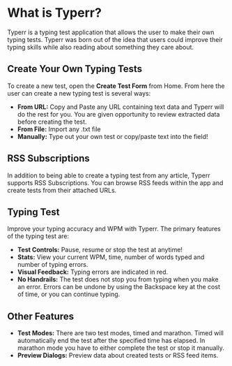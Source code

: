 # What is Typerr?

Typerr is a typing test application that allows the user to make their own typing tests. Typerr was born out of the idea that users could improve their typing skills while also reading about something they care about.

## Create Your Own Typing Tests

To create a new test, open the **Create Test Form** from Home. From here the user can create a new typing test is several ways:

- **From URL:** Copy and Paste any URL containing text data and Typerr will do the rest for you. You are given opportunity to review extracted data before creating the test.
- **From File:** Import any .txt file
- **Manually:** Type out your own test or copy/paste text into the field!

## RSS Subscriptions
In addition to being able to create a typing test from any article, Typerr supports RSS Subscriptions. You can browse RSS feeds within the app and create tests from their attached URLs.

## Typing Test 
Improve your typing accuracy and WPM with Typerr. The primary features of the typing test are:

- **Test Controls:** Pause, resume or stop the test at anytime!
- **Stats:** View your current WPM, time, number of words typed and number of typing errors.
- **Visual Feedback:** Typing errors are indicated in red.
- **No Handrails:** The test does not stop you from typing when you make an error. Errors can be undone by using the Backspace key at the cost of time, or you can continue typing.

## Other Features

- **Test Modes:** There are two test modes, timed and marathon. Timed will automatically end the test after the specified time has elapsed. In marathon mode you have to either complete the test or stop it manually.
- **Preview Dialogs:** Preview data about created tests or RSS feed items.
